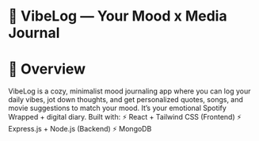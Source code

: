 # 💖 VibeLog — Your Mood x Media Journal
# 🌟 Overview
VibeLog is a cozy, minimalist mood journaling app where you can log your daily vibes, jot down thoughts, and get personalized quotes, songs, and movie suggestions to match your mood. It’s your emotional Spotify Wrapped + digital diary.
Built with:
⚡ React + Tailwind CSS (Frontend)
⚡ Express.js + Node.js (Backend)
⚡ MongoDB 
